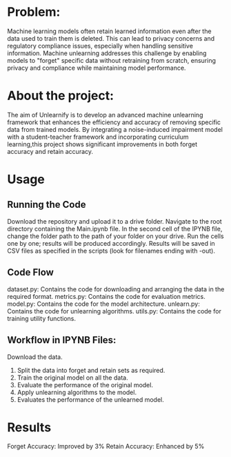 
# Problem: 
Machine learning models often retain learned information even after the data used to train them is deleted. This can lead to privacy concerns and regulatory compliance issues, especially when handling sensitive information. Machine unlearning addresses this challenge by enabling models to "forget" specific data without retraining from scratch, ensuring privacy and compliance while maintaining model performance.

# About the project:
The aim of Unlearnify is to develop an advanced machine unlearning framework that enhances the efficiency and accuracy of removing specific data from trained models. By integrating a noise-induced impairment model with a student-teacher framework and incorporating curriculum learning,this project shows significant improvements in both forget accuracy and retain accuracy.


# Usage
## Running the Code

Download the repository and upload it to a drive folder.
Navigate to the root directory containing the Main.ipynb file.
In the second cell of the IPYNB file, change the folder path to the path of your folder on your drive.
Run the cells one by one; results will be produced accordingly.
Results will be saved in CSV files as specified in the scripts (look for filenames ending with -out).

## Code Flow

dataset.py: Contains the code for downloading and arranging the data in the required format.
metrics.py: Contains the code for evaluation metrics.
model.py: Contains the code for the model architecture.
unlearn.py: Contains the code for unlearning algorithms.
utils.py: Contains the code for training utility functions.

## Workflow in IPYNB Files:
Download the data.
1. Split the data into forget and retain sets as required.
2. Train the original model on all the data.
3. Evaluate the performance of the original model.
4. Apply unlearning algorithms to the model.
5. Evaluates the performance of the unlearned model.

# Results
Forget Accuracy: Improved by 3%
Retain Accuracy: Enhanced by 5%


